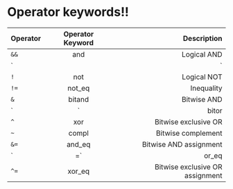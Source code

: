 # Operator keywords!!

| Operator | Operator Keyword | Description |
|:---------|:----------------:|------------:|
| `&&`     | and              | Logical AND |
| `||`     | or               | Logical OR |
| `!`      | not              | Logical NOT |
| `!=`     | not_eq           | Inequality |
| `&`      | bitand           | Bitwise AND |
| `|`      | bitor            | Bitwise inclusive OR |
| `^`      | xor              | Bitwise exclusive OR |
| `~`      | compl            | Bitwise complement |
| `&=`     | and_eq           | Bitwise AND assignment |
| `|=`     | or_eq            | Bitwise inclusive OR assignment |
| `^=`     | xor_eq           | Bitwise exclusive OR assignment |
